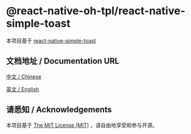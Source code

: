 # @react-native-oh-tpl/react-native-simple-toast

本项目基于 [react-native-simple-toast](https://github.com/vonovak/react-native-simple-toast)

## 文档地址 / Documentation URL

[中文 / Chinese](https://gitee.com/react-native-oh-library/usage-docs/blob/master/zh-cn/react-native-simple-toast.md)

[英文 / English](https://gitee.com/react-native-oh-library/usage-docs/blob/master/zh-en/react-native-simple-toast.md)

## 请悉知 / Acknowledgements

本项目基于 [The MIT License (MIT)](https://github.com/vonovak/react-native-simple-toast/blob/master/LICENSE) ，请自由地享受和参与开源。

